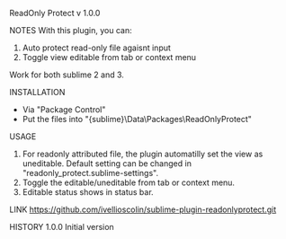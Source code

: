 ReadOnly Protect v 1.0.0

NOTES
With this plugin, you can:
1. Auto protect read-only file agaisnt input
2. Toggle view editable from tab or context menu

Work for both sublime 2 and 3.


INSTALLATION
- Via "Package Control"
- Put the files into "{sublime}\Data\Packages\ReadOnlyProtect"


USAGE
1. For readonly attributed file, the plugin automatilly set the view as uneditable. Default setting can be changed in "readonly_protect.sublime-settings".
2. Toggle the editable/uneditable from tab or context menu.
3. Editable status shows in status bar.


LINK
https://github.com/ivellioscolin/sublime-plugin-readonlyprotect.git

HISTORY
1.0.0 Initial version
